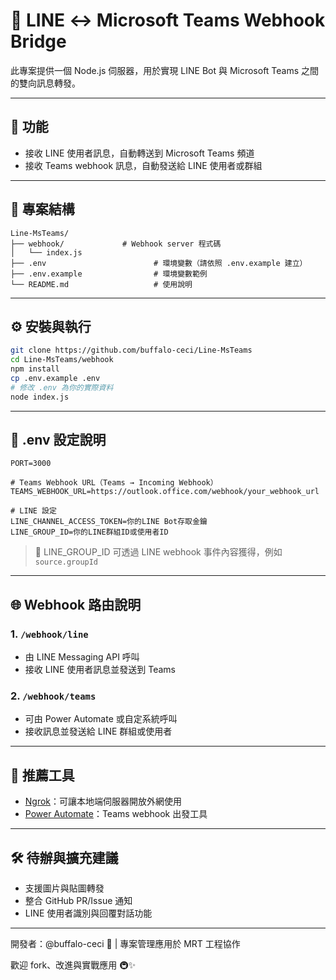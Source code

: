 # 📡 LINE ↔ Microsoft Teams Webhook Bridge

此專案提供一個 Node.js 伺服器，用於實現 LINE Bot 與 Microsoft Teams 之間的雙向訊息轉發。

---

## 🧩 功能
- 接收 LINE 使用者訊息，自動轉送到 Microsoft Teams 頻道
- 接收 Teams webhook 訊息，自動發送給 LINE 使用者或群組

---

## 📁 專案結構
```
Line-MsTeams/
├── webhook/             # Webhook server 程式碼
│   └── index.js
├── .env                        # 環境變數（請依照 .env.example 建立）
├── .env.example                # 環境變數範例
└── README.md                   # 使用說明
```

---

## ⚙️ 安裝與執行
```bash
git clone https://github.com/buffalo-ceci/Line-MsTeams
cd Line-MsTeams/webhook
npm install
cp .env.example .env
# 修改 .env 為你的實際資料
node index.js
```

---

## 🔐 .env 設定說明
```
PORT=3000

# Teams Webhook URL（Teams → Incoming Webhook）
TEAMS_WEBHOOK_URL=https://outlook.office.com/webhook/your_webhook_url

# LINE 設定
LINE_CHANNEL_ACCESS_TOKEN=你的LINE Bot存取金鑰
LINE_GROUP_ID=你的LINE群組ID或使用者ID
```

> 📌 LINE_GROUP_ID 可透過 LINE webhook 事件內容獲得，例如 `source.groupId`

---

## 🌐 Webhook 路由說明

### 1. `/webhook/line`
- 由 LINE Messaging API 呼叫
- 接收 LINE 使用者訊息並發送到 Teams

### 2. `/webhook/teams`
- 可由 Power Automate 或自定系統呼叫
- 接收訊息並發送給 LINE 群組或使用者

---

## 🚀 推薦工具
- [Ngrok](https://ngrok.com/)：可讓本地端伺服器開放外網使用
- [Power Automate](https://flow.microsoft.com/)：Teams webhook 出發工具

---

## 🛠 待辦與擴充建議
- 支援圖片與貼圖轉發
- 整合 GitHub PR/Issue 通知
- LINE 使用者識別與回覆對話功能

---

開發者：@buffalo-ceci 🐃 | 專案管理應用於 MRT 工程協作

歡迎 fork、改進與實戰應用 🚇✨

